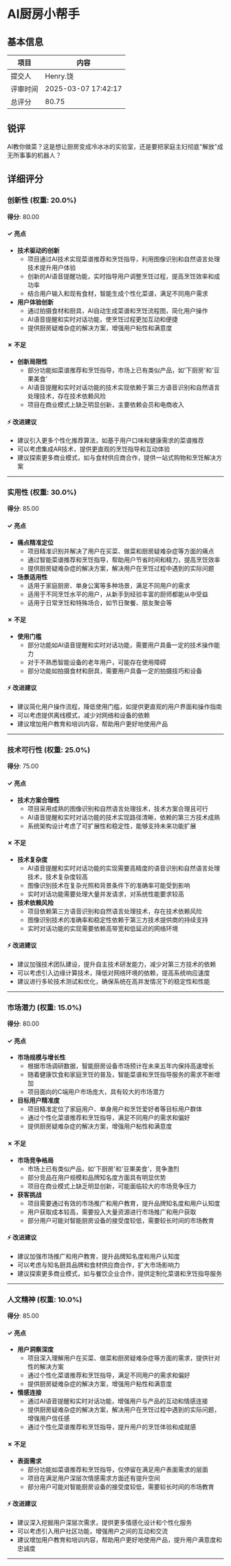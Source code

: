 # AI厨房小帮手

## 基本信息

| 项目 | 内容 |
|------|------|
| 提交人 | Henry.饶 |
| 评审时间 | 2025-03-07 17:42:17 |
| 总评分 | 80.75 |

## 锐评

AI教你做菜？这是想让厨房变成冷冰冰的实验室，还是要把家庭主妇彻底"解放"成无所事事的机器人？

## 详细评分

### 创新性 (权重: 20.0%)

**得分**: 80.00

#### ✓ 亮点

* **技术驱动的创新**
  * 项目通过AI技术实现菜谱推荐和烹饪指导，利用图像识别和自然语言处理技术提升用户体验
  * 创新的AI语音提醒功能，实时指导用户调整烹饪过程，提高烹饪效率和成功率
  * 结合用户输入和现有食材，智能生成个性化菜谱，满足不同用户需求
* **用户体验创新**
  * 通过拍摄食材和厨具，AI自动生成菜谱和烹饪流程图，简化用户操作
  * AI语音提醒和实时对话功能，使烹饪过程更加互动和便捷
  * 提供厨房疑难杂症的解决方案，增强用户粘性和满意度

#### ✗ 不足

* **创新局限性**
  * 部分功能如菜谱推荐和烹饪指导，市场上已有类似产品，如'下厨房'和'豆果美食'
  * AI语音提醒和实时对话功能的技术实现依赖于第三方语音识别和自然语言处理技术，存在技术依赖风险
  * 项目在商业模式上缺乏明显创新，主要依赖会员和电商收入

#### ⚡ 改进建议

* 建议引入更多个性化推荐算法，如基于用户口味和健康需求的菜谱推荐
* 可以考虑集成AR技术，提供更直观的烹饪指导和互动体验
* 建议探索更多商业模式，如与食材供应商合作，提供一站式购物和烹饪解决方案

---

### 实用性 (权重: 30.0%)

**得分**: 85.00

#### ✓ 亮点

* **痛点精准定位**
  * 项目精准识别并解决了用户在买菜、做菜和厨房疑难杂症等方面的痛点
  * 通过智能菜谱推荐和烹饪指导，帮助用户节省时间和精力，提高烹饪效率
  * 提供厨房疑难杂症的解决方案，解决用户在烹饪过程中遇到的实际问题
* **场景适用性**
  * 适用于家庭厨房、单身公寓等多种场景，满足不同用户的需求
  * 适用于不同烹饪水平的用户，从新手到经验丰富的厨师都能从中受益
  * 适用于日常烹饪和特殊场合，如节日聚餐、朋友聚会等

#### ✗ 不足

* **使用门槛**
  * 部分功能如AI语音提醒和实时对话功能，需要用户具备一定的技术操作能力
  * 对于不熟悉智能设备的老年用户，可能存在使用障碍
  * 部分功能如拍摄食材和厨具，需要用户具备一定的拍摄技巧和设备

#### ⚡ 改进建议

* 建议简化用户操作流程，降低使用门槛，如提供更直观的用户界面和操作指南
* 可以考虑提供离线模式，减少对网络和设备的依赖
* 建议增加用户教育和培训内容，帮助用户更好地使用产品

---

### 技术可行性 (权重: 25.0%)

**得分**: 75.00

#### ✓ 亮点

* **技术方案合理性**
  * 项目采用成熟的图像识别和自然语言处理技术，技术方案合理且可行
  * AI语音提醒和实时对话功能的技术实现路径清晰，依赖的第三方技术成熟
  * 系统架构设计考虑了可扩展性和稳定性，能够支持未来功能扩展

#### ✗ 不足

* **技术复杂度**
  * AI语音提醒和实时对话功能的实现需要高精度的语音识别和自然语言处理技术，技术复杂度较高
  * 图像识别技术在复杂光照和背景条件下的准确率可能受到影响
  * 实时对话功能需要处理大量并发请求，对系统性能要求较高
* **技术依赖风险**
  * 项目依赖第三方语音识别和自然语言处理技术，存在技术依赖风险
  * 图像识别技术的准确率和稳定性依赖于第三方技术提供商的持续支持
  * 实时对话功能的实现需要依赖高带宽和低延迟的网络环境

#### ⚡ 改进建议

* 建议加强技术团队建设，提升自主技术研发能力，减少对第三方技术的依赖
* 可以考虑引入边缘计算技术，降低对网络环境的依赖，提高系统响应速度
* 建议进行多轮技术测试和优化，确保系统在高并发情况下的稳定性和性能

---

### 市场潜力 (权重: 15.0%)

**得分**: 80.00

#### ✓ 亮点

* **市场规模与增长性**
  * 根据市场调研数据，智能厨房设备市场预计在未来五年内保持高速增长
  * 随着健康饮食和家庭烹饪的普及，智能菜谱和烹饪指导服务的需求不断增加
  * 项目面向的C端用户市场庞大，具有较大的市场潜力
* **目标用户精准度**
  * 项目精准定位了家庭用户、单身用户和烹饪爱好者等目标用户群体
  * 通过个性化菜谱推荐和烹饪指导，满足不同用户的需求和偏好
  * 提供厨房疑难杂症的解决方案，增强用户粘性和满意度

#### ✗ 不足

* **市场竞争格局**
  * 市场上已有类似产品，如'下厨房'和'豆果美食'，竞争激烈
  * 部分竞品在用户规模和品牌知名度方面具有明显优势
  * 项目在商业模式上缺乏明显创新，可能面临较大的市场竞争压力
* **获客挑战**
  * 项目需要通过有效的市场推广和用户教育，提升品牌知名度和用户认知度
  * 用户获取成本较高，需要投入大量资源进行市场推广和用户获取
  * 部分用户可能对智能厨房设备的接受度较低，需要较长时间的市场教育

#### ⚡ 改进建议

* 建议加强市场推广和用户教育，提升品牌知名度和用户认知度
* 可以考虑与知名厨具品牌和食材供应商合作，扩大市场影响力
* 建议探索更多商业模式，如与餐饮企业合作，提供定制化菜谱和烹饪指导服务

---

### 人文精神 (权重: 10.0%)

**得分**: 85.00

#### ✓ 亮点

* **用户洞察深度**
  * 项目深入理解用户在买菜、做菜和厨房疑难杂症等方面的需求，提供针对性的解决方案
  * 通过个性化菜谱推荐和烹饪指导，满足不同用户的需求和偏好
  * 提供厨房疑难杂症的解决方案，增强用户粘性和满意度
* **情感连接**
  * 通过AI语音提醒和实时对话功能，增强用户与产品的互动和情感连接
  * 提供厨房疑难杂症的解决方案，解决用户在烹饪过程中遇到的实际问题，增强用户信任感
  * 通过个性化菜谱推荐和烹饪指导，提升用户的烹饪体验和成就感

#### ✗ 不足

* **表面需求**
  * 部分功能如菜谱推荐和烹饪指导，仅停留在满足用户表面需求的层面
  * 项目在满足用户深层次情感需求方面还有提升空间
  * 部分用户可能对智能厨房设备的接受度较低，需要较长时间的市场教育

#### ⚡ 改进建议

* 建议深入挖掘用户深层次需求，提供更多情感化设计和个性化服务
* 可以考虑引入用户社区功能，增强用户之间的互动和交流
* 建议增加用户教育和培训内容，帮助用户更好地使用产品，提升用户满意度和忠诚度

---

